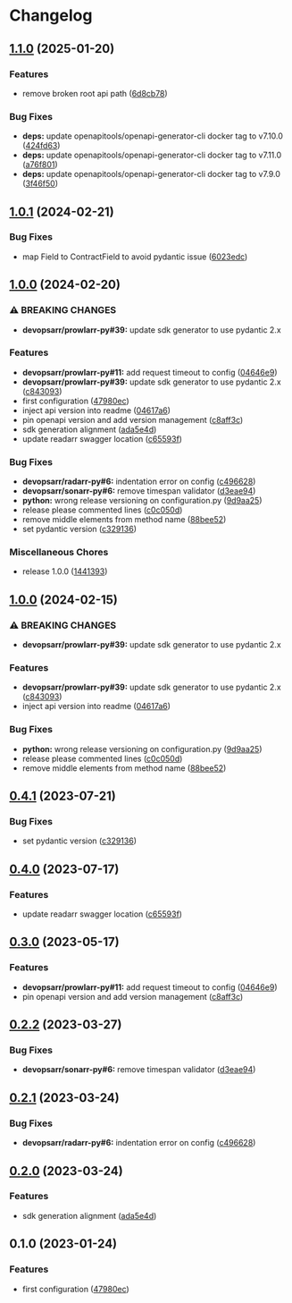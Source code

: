 # Changelog

## [1.1.0](https://github.com/devopsarr/readarr-py/compare/v1.0.1...v1.1.0) (2025-01-20)


### Features

* remove broken root api path ([6d8cb78](https://github.com/devopsarr/readarr-py/commit/6d8cb7840172137d99be224cb026bbe62bf19e39))


### Bug Fixes

* **deps:** update openapitools/openapi-generator-cli docker tag to v7.10.0 ([424fd63](https://github.com/devopsarr/readarr-py/commit/424fd63b7359269a1bbd8ad205ff7bfc6e09985a))
* **deps:** update openapitools/openapi-generator-cli docker tag to v7.11.0 ([a76f801](https://github.com/devopsarr/readarr-py/commit/a76f801431f120a637afdcf73d216060c3148fd0))
* **deps:** update openapitools/openapi-generator-cli docker tag to v7.9.0 ([3f46f50](https://github.com/devopsarr/readarr-py/commit/3f46f50634f7456dba2ec596d599f4153200bed5))

## [1.0.1](https://github.com/devopsarr/readarr-py/compare/v1.0.0...v1.0.1) (2024-02-21)


### Bug Fixes

* map Field to ContractField to avoid pydantic issue ([6023edc](https://github.com/devopsarr/readarr-py/commit/6023edc3b8a96d27602c1898f881d6353b61b030))

## [1.0.0](https://github.com/devopsarr/readarr-py/compare/v1.0.0...v1.0.0) (2024-02-20)


### ⚠ BREAKING CHANGES

* **devopsarr/prowlarr-py#39:** update sdk generator to use pydantic 2.x

### Features

* **devopsarr/prowlarr-py#11:** add request timeout to config ([04646e9](https://github.com/devopsarr/readarr-py/commit/04646e992e0cd9d6444170c9e27d5f42331b3d0f))
* **devopsarr/prowlarr-py#39:** update sdk generator to use pydantic 2.x ([c843093](https://github.com/devopsarr/readarr-py/commit/c84309355d97898483a95480397a683a2d1dc7be))
* first configuration ([47980ec](https://github.com/devopsarr/readarr-py/commit/47980ecac9a2475e556658cd52f8eac427c77152))
* inject api version into readme ([04617a6](https://github.com/devopsarr/readarr-py/commit/04617a6f95db165cde2c5019297eddcd7386ca9e))
* pin openapi version and add version management ([c8aff3c](https://github.com/devopsarr/readarr-py/commit/c8aff3c0460da060712f0c22ad188c60895e1087))
* sdk generation alignment ([ada5e4d](https://github.com/devopsarr/readarr-py/commit/ada5e4d73e85148165f12bd2c638288e621981d9))
* update readarr swagger location ([c65593f](https://github.com/devopsarr/readarr-py/commit/c65593fcdb5e1e2452ea03962648869d9c32c67f))


### Bug Fixes

* **devopsarr/radarr-py#6:** indentation error on config ([c496628](https://github.com/devopsarr/readarr-py/commit/c496628211bed151a8ee8a3f857d7b7ec0d9f027))
* **devopsarr/sonarr-py#6:** remove timespan validator ([d3eae94](https://github.com/devopsarr/readarr-py/commit/d3eae9406fc9452ab92a8db5c1a357c07a308673))
* **python:** wrong release versioning on configuration.py ([9d9aa25](https://github.com/devopsarr/readarr-py/commit/9d9aa25049832d8564afcaaae16e9c62483dba8a))
* release please commented lines ([c0c050d](https://github.com/devopsarr/readarr-py/commit/c0c050def934208468f9d8c927d2df281f941d5c))
* remove middle elements from method name ([88bee52](https://github.com/devopsarr/readarr-py/commit/88bee52cd5274d42e08d3d98c6e7f85430eca446))
* set pydantic version ([c329136](https://github.com/devopsarr/readarr-py/commit/c3291365828914dbcb31fa0771acb25430b18b92))


### Miscellaneous Chores

* release 1.0.0 ([1441393](https://github.com/devopsarr/readarr-py/commit/14413933ac0d8b3e4ef104cd0053e02867d7e279))

## [1.0.0](https://github.com/devopsarr/readarr-py/compare/v0.4.1...v1.0.0) (2024-02-15)


### ⚠ BREAKING CHANGES

* **devopsarr/prowlarr-py#39:** update sdk generator to use pydantic 2.x

### Features

* **devopsarr/prowlarr-py#39:** update sdk generator to use pydantic 2.x ([c843093](https://github.com/devopsarr/readarr-py/commit/c84309355d97898483a95480397a683a2d1dc7be))
* inject api version into readme ([04617a6](https://github.com/devopsarr/readarr-py/commit/04617a6f95db165cde2c5019297eddcd7386ca9e))


### Bug Fixes

* **python:** wrong release versioning on configuration.py ([9d9aa25](https://github.com/devopsarr/readarr-py/commit/9d9aa25049832d8564afcaaae16e9c62483dba8a))
* release please commented lines ([c0c050d](https://github.com/devopsarr/readarr-py/commit/c0c050def934208468f9d8c927d2df281f941d5c))
* remove middle elements from method name ([88bee52](https://github.com/devopsarr/readarr-py/commit/88bee52cd5274d42e08d3d98c6e7f85430eca446))

## [0.4.1](https://github.com/devopsarr/readarr-py/compare/v0.4.0...v0.4.1) (2023-07-21)


### Bug Fixes

* set pydantic version ([c329136](https://github.com/devopsarr/readarr-py/commit/c3291365828914dbcb31fa0771acb25430b18b92))

## [0.4.0](https://github.com/devopsarr/readarr-py/compare/v0.3.0...v0.4.0) (2023-07-17)


### Features

* update readarr swagger location ([c65593f](https://github.com/devopsarr/readarr-py/commit/c65593fcdb5e1e2452ea03962648869d9c32c67f))

## [0.3.0](https://github.com/devopsarr/readarr-py/compare/v0.2.2...v0.3.0) (2023-05-17)


### Features

* **devopsarr/prowlarr-py#11:** add request timeout to config ([04646e9](https://github.com/devopsarr/readarr-py/commit/04646e992e0cd9d6444170c9e27d5f42331b3d0f))
* pin openapi version and add version management ([c8aff3c](https://github.com/devopsarr/readarr-py/commit/c8aff3c0460da060712f0c22ad188c60895e1087))

## [0.2.2](https://github.com/devopsarr/readarr-py/compare/v0.2.1...v0.2.2) (2023-03-27)


### Bug Fixes

* **devopsarr/sonarr-py#6:** remove timespan validator ([d3eae94](https://github.com/devopsarr/readarr-py/commit/d3eae9406fc9452ab92a8db5c1a357c07a308673))

## [0.2.1](https://github.com/devopsarr/readarr-py/compare/v0.2.0...v0.2.1) (2023-03-24)


### Bug Fixes

* **devopsarr/radarr-py#6:** indentation error on config ([c496628](https://github.com/devopsarr/readarr-py/commit/c496628211bed151a8ee8a3f857d7b7ec0d9f027))

## [0.2.0](https://github.com/devopsarr/readarr-py/compare/v0.1.0...v0.2.0) (2023-03-24)


### Features

* sdk generation alignment ([ada5e4d](https://github.com/devopsarr/readarr-py/commit/ada5e4d73e85148165f12bd2c638288e621981d9))

## 0.1.0 (2023-01-24)


### Features

* first configuration ([47980ec](https://github.com/devopsarr/readarr-py/commit/47980ecac9a2475e556658cd52f8eac427c77152))
